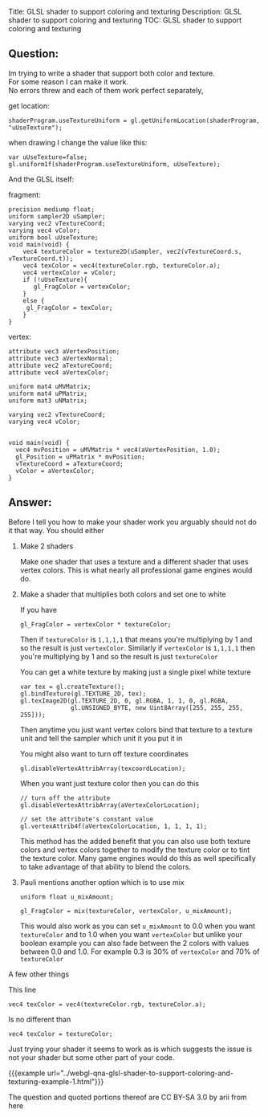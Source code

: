 Title: GLSL shader to support coloring and texturing
Description: GLSL shader to support coloring and texturing
TOC: GLSL shader to support coloring and texturing

## Question:

Im trying to write a shader that support both color and texture.  
For some reason I can make it work.  
No errors threw and each of them work perfect separately,

get location:

    shaderProgram.useTextureUniform = gl.getUniformLocation(shaderProgram, "uUseTexture");

when drawing I change the value like this:

    var uUseTexture=false;
    gl.uniform1f(shaderProgram.useTextureUniform, uUseTexture);

And the GLSL itself:

fragment:

    precision mediump float;
    uniform sampler2D uSampler;
    varying vec2 vTextureCoord;
    varying vec4 vColor;
    uniform bool uUseTexture;
    void main(void) {
        vec4 textureColor = texture2D(uSampler, vec2(vTextureCoord.s, vTextureCoord.t));
        vec4 texColor = vec4(textureColor.rgb, textureColor.a);
        vec4 vertexColor = vColor; 
        if (!uUseTexture){
           gl_FragColor = vertexColor;
        }
        else {
         gl_FragColor = texColor; 
        }
    }

vertex:
   

    attribute vec3 aVertexPosition;
    attribute vec3 aVertexNormal;
    attribute vec2 aTextureCoord;
    attribute vec4 aVertexColor;
     
    uniform mat4 uMVMatrix;
    uniform mat4 uPMatrix;
    uniform mat3 uNMatrix;
   
    varying vec2 vTextureCoord;
    varying vec4 vColor;
     
     
    void main(void) {
      vec4 mvPosition = uMVMatrix * vec4(aVertexPosition, 1.0);
      gl_Position = uPMatrix * mvPosition;
      vTextureCoord = aTextureCoord;
      vColor = aVertexColor;
    }

## Answer:

Before I tell you how to make your shader work you arguably should not do it that way. You should either

1.  Make 2 shaders

    Make one shader that uses a texture and a different shader that uses vertex colors. This is what nearly all professional game engines would do.

2.  Make a shader that multiplies both colors and set one to white

    If you have

        gl_FragColor = vertexColor * textureColor;

    Then if `textureColor` is `1,1,1,1` that means you're multiplying by 1 
    and so the result is just `vertexColor`. Similarly if `vertexColor`
    is `1,1,1,1` then you're multiplying by 1 and so the result is just
    `textureColor`

    You can get a white texture by making just a single pixel white texture

        var tex = gl.createTexture();
        gl.bindTexture(gl.TEXTURE_2D, tex);
        gl.texImage2D(gl.TEXTURE_2D, 0, gl.RGBA, 1, 1, 0, gl.RGBA,
                      gl.UNSIGNED_BYTE, new Uint8Array([255, 255, 255, 255]));

    Then anytime you just want vertex colors bind that texture to a texture
    unit and tell the sampler which unit it you put it in

    You might also want to turn off texture coordinates

        gl.disableVertexAttribArray(texcoordLocation);

    When you want just texture color then you can do this

        // turn off the attribute
        gl.disableVertexAttribArray(aVertexColorLocation);
        
        // set the attribute's constant value
        gl.vertexAttrib4f(aVertexColorLocation, 1, 1, 1, 1);

    This method has the added benefit that you can also use both texture colors and vertex colors together to modify the texture color or to tint the texture color. Many game engines would do this as well specifically to take advantage of that ability to blend the colors.

3.  Pauli mentions another option which is to use mix


        uniform float u_mixAmount;

        gl_FragColor = mix(textureColor, vertexColor, u_mixAmount);

    This would also work as you can set `u_mixAmount` to 0.0 when you want
    `textureColor` and to 1.0 when you want `vertexColor` but unlike your
    boolean example you can also fade between the 2 colors with values
    between 0.0 and 1.0.  For example 0.3 is 30% of `vertexColor` and 70%
    of `textureColor`


A few other things

This line

    vec4 texColor = vec4(textureColor.rgb, textureColor.a);

Is no different than

    vec4 texColor = textureColor;

Just trying your shader it seems to work as is which suggests the issue is not your shader but some other part of your code.

{{{example url="../webgl-qna-glsl-shader-to-support-coloring-and-texturing-example-1.html"}}}



<div class="so">
  <div>The question and quoted portions thereof are 
    CC BY-SA 3.0 by
    <a data-href="https://stackoverflow.com/users/6931367">arii</a>
    from
    <a data-href="https://stackoverflow.com/questions/40202354">here</a>
  </div>
</div>
